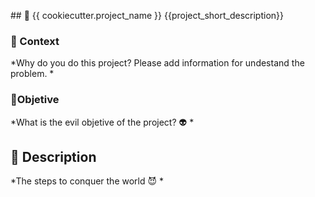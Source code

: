 ## 👾 {{ cookiecutter.project_name }} 
{{project_short_description}}  

### 🔎 Context 
*Why do you do this project? Please add information for undestand the problem.  *

### 🎯Objetive
*What is the evil objetive of the project? 👽 *  

## 🧩 Description
*The steps to conquer the world 😈  *   



